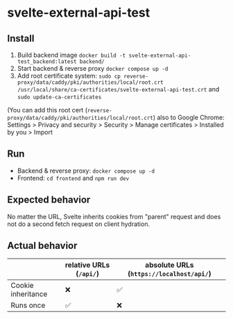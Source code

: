 # svelte-external-api-test

## Install
1. Build backend image `docker build -t svelte-external-api-test_backend:latest backend/`
2. Start backend & reverse proxy `docker compose up -d`
3. Add root certificate system: `sudo cp reverse-proxy/data/caddy/pki/authorities/local/root.crt /usr/local/share/ca-certificates/svelte-external-api-test.crt` and `sudo update-ca-certificates`

(You can add this root cert (`reverse-proxy/data/caddy/pki/authorities/local/root.crt`) also to Google Chrome: Settings > Privacy and security > Security > Manage certificates > Installed by you > Import

## Run
- Backend & reverse proxy: `docker compose up -d`
- Frontend: `cd frontend` and `npm run dev`

## Expected behavior
No matter the URL, Svelte inherits cookies from "parent" request and does not do a second fetch request on client hydration.

## Actual behavior
|                    | relative URLs (`/api/`) | absolute URLs (`https://localhost/api/`) |
| ------------------ | ----------------------- | ---------------------------------------- |
| Cookie inheritance | :x:                     | :white_check_mark:                       |
| Runs once          | :white_check_mark:      | :x:                                      |
